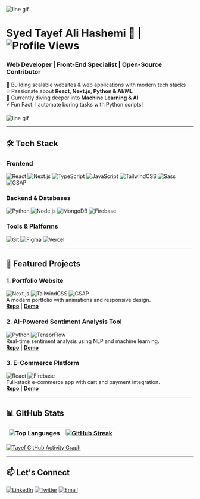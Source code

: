 ![line gif](https://github.com/user-attachments/assets/27a9d306-fc26-47ea-8589-56952babfd75)

# Syed Tayef Ali Hashemi 👋 | ![Profile Views](https://komarev.com/ghpvc/?username=syedtayefali369&color=blue)

### Web Developer | Front-End Specialist | Open-Source Contributor

🚀 Building scalable websites & web applications with modern tech stacks  
💡 Passionate about **React, Next.js, Python & AI/ML**  
🌱 Currently diving deeper into **Machine Learning & AI**  
⚡ Fun Fact: I automate boring tasks with Python scripts!

![line gif](https://github.com/user-attachments/assets/369c567f-f9c2-4a8b-b265-eef2837d0b65)

---

## 🛠 Tech Stack

### **Frontend**
![React](https://img.shields.io/badge/React-20232A?logo=react&logoColor=61DAFB)
![Next.js](https://img.shields.io/badge/Next.js-000000?logo=nextdotjs&logoColor=white)
![TypeScript](https://img.shields.io/badge/TypeScript-3178C6?logo=typescript&logoColor=white)
![JavaScript](https://img.shields.io/badge/JavaScript-F7DF1E?logo=javascript&logoColor=black)
![TailwindCSS](https://img.shields.io/badge/Tailwind_CSS-38B2AC?logo=tailwind-css&logoColor=white)
![Sass](https://img.shields.io/badge/Sass-CC6699?logo=sass&logoColor=white)
![GSAP](https://img.shields.io/badge/GSAP-88CE02?logo=greensock&logoColor=white)

### **Backend & Databases**
![Python](https://img.shields.io/badge/Python-3776AB?logo=python&logoColor=white)
![Node.js](https://img.shields.io/badge/Node.js-339933?logo=nodedotjs&logoColor=white)
![MongoDB](https://img.shields.io/badge/MongoDB-47A248?logo=mongodb&logoColor=white)
![Firebase](https://img.shields.io/badge/Firebase-FFCA28?logo=firebase&logoColor=black)

### **Tools & Platforms**
![Git](https://img.shields.io/badge/Git-F05032?logo=git&logoColor=white)
![Figma](https://img.shields.io/badge/Figma-F24E1E?logo=figma&logoColor=white)
![Vercel](https://img.shields.io/badge/Vercel-000000?logo=vercel&logoColor=white)

---

## 🚀 Featured Projects

### 1. **Portfolio Website**  
![Next.js](https://img.shields.io/badge/Next.js-000000?logo=nextdotjs&logoColor=white)
![TailwindCSS](https://img.shields.io/badge/Tailwind_CSS-38B2AC?logo=tailwind-css&logoColor=white)
![GSAP](https://img.shields.io/badge/GSAP-88CE02?logo=greensock&logoColor=white)  
A modern portfolio with animations and responsive design.  
[**Repo**](https://github.com/syedtayefali369/portfolio) | [**Demo**](https://tayef.vercel.app/)

### 2. **AI-Powered Sentiment Analysis Tool**  
![Python](https://img.shields.io/badge/Python-3776AB?logo=python&logoColor=white)
![TensorFlow](https://img.shields.io/badge/TensorFlow-FF6F00?logo=tensorflow&logoColor=white)  
Real-time sentiment analysis using NLP and machine learning.  
[**Repo**](https://github.com/syedtayefali369/sentiment-analysis) | [**Demo**](https://sentiment-tayef.vercel.app/)

### 3. **E-Commerce Platform**  
![React](https://img.shields.io/badge/React-20232A?logo=react&logoColor=61DAFB)
![Firebase](https://img.shields.io/badge/Firebase-FFCA28?logo=firebase&logoColor=black)  
Full-stack e-commerce app with cart and payment integration.  
[**Repo**](https://github.com/syedtayefali369/ecommerce-app) | [**Demo**](https://ecommerce-tayef.vercel.app/)

---

## 📊 GitHub Stats

| ![Top Languages](https://github-readme-stats.vercel.app/api/top-langs/?username=syedtayefali369&layout=compact&theme=tokyonight) | [![GitHub Streak](https://streak-stats.demolab.com/?user=syedtayefali369)](https://git.io/streak-stats) |
|-----------------------------------------------------------------------------------------------------------------------------------|--------------------------------------------------------------------------------------------------------|

[![Tayef GitHub Activity Graph](https://github-readme-activity-graph.vercel.app/graph?username=syedtayefali369&theme=github-compact&bg_color=000000&line=009A22&point=98FB98&color=00FF2B&title_color=00FF2B&area=true)](https://github.com/ashutosh00710/github-readme-activity-graph)

---

## 📫 Let's Connect

[![LinkedIn](https://img.shields.io/badge/LinkedIn-0A66C2?logo=linkedin&logoColor=white)](https://www.linkedin.com/in/md-tayef-a68a4a352/)
[![Twitter](https://img.shields.io/badge/Twitter-1DA1F2?logo=x&logoColor=white)](https://x.com/Tay3fM6854)
[![Email](https://img.shields.io/badge/Email-D14836?logo=gmail&logoColor=white)](mailto:tayefrules@gmail.com)
